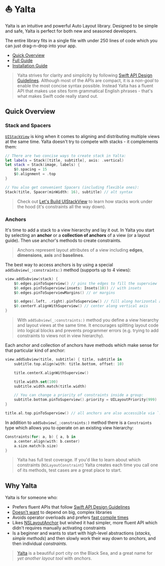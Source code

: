 # ⛵️ Yalta

Yalta is an intuitive and powerful Auto Layout library. Designed to be simple and safe, Yalta is perfect for both new and seasoned developers.

The entire library fits in a single file with under 250 lines of code which you can just drag-n-drop into your app.

- [Quick Overview](#quick-overview)
- [Full Guide](https://github.com/kean/Yalta/blob/master/Docs/YaltaGuide.md)
- [Installation Guide](https://github.com/kean/Yalta/blob/master/Docs/InstallationGuide.md)

> Yalta strives for clarity and simplicity by following [Swift API Design Guidelines](https://swift.org/documentation/api-design-guidelines/). Although most of the APIs are compact, it is a *non-goal* to enable the most concise syntax possible. Instead Yalta has a fluent API that makes use sites form grammatical English phrases - that's what makes Swift code really stand out.


## Quick Overview

### Stack and Spacers

[`UIStackView`](https://developer.apple.com/documentation/uikit/uistackview) is king when it comes to aligning and distributing multiple views at the same time. Yalta doesn't try to compete with stacks - it complements them: 

```swift
// There are two concise ways to create stack in Yalta:
let labels = Stack([title, subtitle], axis: .vertical)
let stack = Stack(image, labels) {
    $0.spacing = 15
    $0.alignment = .top
}

// You also get convenient Spacers (including flexible ones):
Stack(title, Spacer(minWidth: 16), subtitle) // alt syntax
```

> Check out [Let's Build UIStackView](https://kean.github.io/post/lets-build-uistackview) to learn how stacks work under the hood (it's constraints all the way down).


### Anchors

It's time to add a stack to a view hierarchy and lay it out. In Yalta you start by selecting an **anchor** or a **collection of anchors** of a view (or a layout guide). Then use anchor's methods to create constraints.

> Anchors represent layout attributes of a view including **edges**, **dimensions**, **axis** and **baselines**.

The best way to access anchors is by using a special `addSubview(_:constraints:)` method (supports up to 4 views):

```swift
view.addSubview(stack) {
    $0.edges.pinToSuperview() // pins the edges to fill the superview
    $0.edges.pinToSuperview(insets: Insets(10)) // with insets
    $0.edges.pinToSuperviewMargins() // or margins

    $0.edges(.left, .right).pinToSuperview() // fill along horizontal axis
    $0.centerY.alignWithSuperview() // center along vertical axis
}
```

> With `addSubview(_:constraints:)` method you define a view hierarchy and layout views at the same time. It encourages splitting layout code into logical blocks and prevents programmer errors (e.g. trying to add constraints to views not in view hierarchy). 


Each anchor and collection of anchors have methods which make sense for that particular kind of anchor:

```swift
view.addSubview(title, subtitle) { title, subtitle in
    subtitle.top.align(with: title.bottom, offset: 10)

    title.centerX.alignWithSuperview()

    title.width.set(100)
    subtitle.width.match(title.width)

    // You can change a priority of constraints inside a group:
    subtitle.bottom.pinToSuperview().priority = UILayoutPriority(999)
}

title.al.top.pinToSuperview() // all anchors are also accessible via `.al` proxy
```

In addition to `addSubview(_:constraints:)` method there is a `Constraints` type which allows you to operate on an existing view hierarchy:

```swift
Constraints(for: a, b) { a, b in
    a.center.align(with: b.center)
    a.size.match(b.size)
}
```

> Yalta has full test coverage. If you'd like to learn about which constraints (`NSLayoutConstraint`) Yalta creates each time you call one of its methods, test cases are a great place to start.


## Why Yalta

Yalta is for someone who:

- Prefers fluent APIs that follow [Swift API Design Guidelines](https://swift.org/documentation/api-design-guidelines/)
- [Doesn't want](http://chris.eidhof.nl/post/micro-autolayout-dsl/) to depend on big, complex libraries
- Avoids operator overloads and prefers [fast compile times](https://github.com/robb/Cartography/issues/215)
- Likes [NSLayoutAnchor](https://developer.apple.com/library/ios/documentation/AppKit/Reference/NSLayoutAnchor_ClassReference/index.html) but wished it had simpler, more fluent API which didn't requires manually activating constraints
- Is a beginner and wants to start with high-level abstractions (*stacks*, *simple methods*) and then slowly work their way down to *anchors*, and then individual *constraints*.

> [Yalta](https://en.wikipedia.org/wiki/Yalta) is a beautiful port city on the Black Sea, and a great name for *yet another layout tool* with *anchors*.
